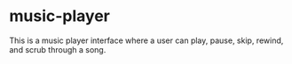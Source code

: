 # music-player
This is a music player interface where a user can play, pause, skip, rewind, and scrub through a song.
